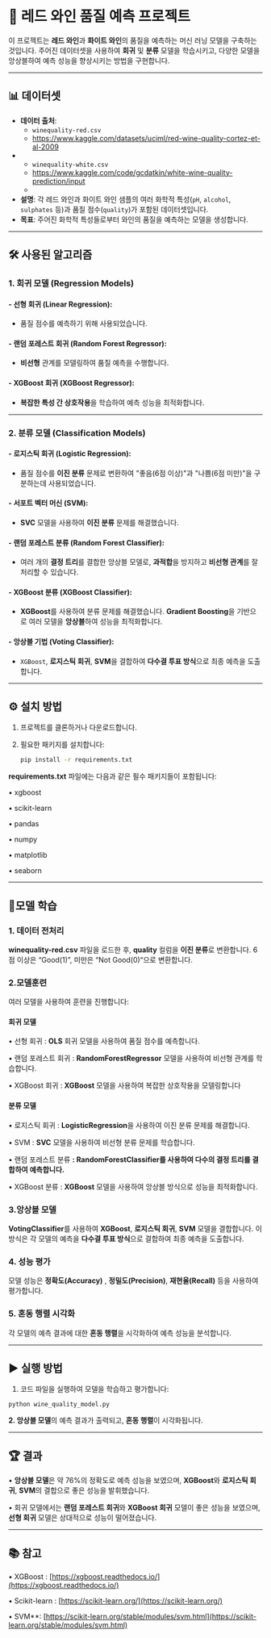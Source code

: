 # 🍷 레드 와인 품질 예측 프로젝트

이 프로젝트는 **레드 와인**과 **화이트 와인**의 품질을 예측하는 머신 러닝 모델을 구축하는 것입니다. 주어진 데이터셋을 사용하여 **회귀** 및 **분류** 모델을 학습시키고, 다양한 모델을 앙상블하여 예측 성능을 향상시키는 방법을 구현합니다.

---

## 📊 데이터셋


- **데이터 출처**:
  - `winequality-red.csv`
  - https://www.kaggle.com/datasets/uciml/red-wine-quality-cortez-et-al-2009
- - `winequality-white.csv`
  - https://www.kaggle.com/code/gcdatkin/white-wine-quality-prediction/input
  - 
- **설명**: 각 레드 와인과 화이트 와인 샘플의 여러 화학적 특성(`pH`, `alcohol`, `sulphates` 등)과 품질 점수(`quality`)가 포함된 데이터셋입니다.
- **목표**: 주어진 화학적 특성들로부터 와인의 품질을 예측하는 모델을 생성합니다.

---

## 🛠️ 사용된 알고리즘

### 1. **회귀 모델 (Regression Models)**

#### - **선형 회귀 (Linear Regression)**:

- 품질 점수를 예측하기 위해 사용되었습니다.

#### - **랜덤 포레스트 회귀 (Random Forest Regressor)**:

- **비선형** 관계를 모델링하여 품질 예측을 수행합니다.

#### - **XGBoost 회귀 (XGBoost Regressor)**:

- **복잡한 특성 간 상호작용**을 학습하여 예측 성능을 최적화합니다.

---

### 2. **분류 모델 (Classification Models)**

#### - **로지스틱 회귀 (Logistic Regression)**:

- 품질 점수를 **이진 분류** 문제로 변환하여 "좋음(6점 이상)"과 "나쁨(6점 미만)"을 구분하는데 사용되었습니다.

#### - **서포트 벡터 머신 (SVM)**:

- **SVC** 모델을 사용하여 **이진 분류** 문제를 해결했습니다.

#### - **랜덤 포레스트 분류 (Random Forest Classifier)**:

- 여러 개의 **결정 트리**를 결합한 앙상블 모델로, **과적합**을 방지하고 **비선형 관계**를 잘 처리할 수 있습니다.

#### - **XGBoost 분류 (XGBoost Classifier)**:

- **XGBoost**를 사용하여 분류 문제를 해결했습니다. **Gradient Boosting**을 기반으로 여러 모델을 **앙상블**하여 성능을 최적화합니다.

#### - **앙상블 기법 (Voting Classifier)**:

- `XGBoost`, **로지스틱 회귀**, **SVM**을 결합하여 **다수결 투표 방식**으로 최종 예측을 도출합니다.

---

## ⚙️ 설치 방법

1. 프로젝트를 클론하거나 다운로드합니다.
2. 필요한 패키지를 설치합니다:

   ```bash
   pip install -r requirements.txt
   ```

**requirements.txt** 파일에는 다음과 같은 필수 패키지들이 포함됩니다:

• xgboost

• scikit-learn

• pandas

• numpy

• matplotlib

• seaborn

---

## 🤖모델 학습

### 1. 데이터 전처리

**winequality-red.csv** 파일을 로드한 후, **quality** 컬럼을 **이진 분류**로 변환합니다. 6점 이상은 “Good(1)”, 미만은 “Not Good(0)“으로 변환합니다.

### 2.모델훈련

여러 모델을 사용하여 훈련을 진행합니다:

#### 회귀 모델

• 선형 회귀 : **OLS** 회귀 모델을 사용하여 품질 점수를 예측합니다.

• 랜덤 포레스트 회귀 : **RandomForestRegressor** 모델을 사용하여 비선형 관계를 학습합니다.

• XGBoost 회귀 : **XGBoost** 모델을 사용하여 복잡한 상호작용을 모델링합니다

#### 분류 모델

• 로지스틱 회귀 : **LogisticRegression**을 사용하여 이진 분류 문제를 해결합니다.

• SVM : **SVC** 모델을 사용하여 비선형 분류 문제를 학습합니다.

• 랜덤 포레스트 분류 **: **RandomForestClassifier**를 사용하여 다수의 결정 트리를 결합하여 예측합니다.**

• XGBoost 분류 : **XGBoost** 모델을 사용하여 앙상블 방식으로 성능을 최적화합니다.

### 3.앙상블 모델

**VotingClassifier**를 사용하여 **XGBoost**, **로지스틱 회귀**, **SVM** 모델을 결합합니다. 이 방식은 각 모델의 예측을 **다수결 투표 방식**으로 결합하여 최종 예측을 도출합니다.

### 4. 성능 평가

모델 성능은 **정확도(Accuracy)** , **정밀도(Precision)**, **재현율(Recall)** 등을 사용하여 평가합니다.

### 5. 혼동 행렬 시각화

각 모델의 예측 결과에 대한 **혼동 행렬**을 시각화하여 예측 성능을 분석합니다.

---

## ▶️ 실행 방법

1. 코드 파일을 실행하여 모델을 학습하고 평가합니다:

```
python wine_quality_model.py
```

**2. 앙상블 모델**의 예측 결과가 출력되고, **혼동 행렬**이 시각화됩니다.

---

## 🏆 결과

• **앙상블 모델**은 약 76%의 정확도로 예측 성능을 보였으며, **XGBoost**와 **로지스틱 회귀**, **SVM**의 결합으로 좋은 성능을 발휘했습니다.

• 회귀 모델에서는 **랜덤 포레스트 회귀**와 **XGBoost 회귀** 모델이 좋은 성능을 보였으며, **선형 회귀** 모델은 상대적으로 성능이 떨어졌습니다.

---

## 📚 참고

• XGBoost : [https://xgboost.readthedocs.io/](https://xgboost.readthedocs.io/)

• Scikit-learn : [https://scikit-learn.org/](https://scikit-learn.org/)

• SVM**: [https://scikit-learn.org/stable/modules/svm.html](https://scikit-learn.org/stable/modules/svm.html)
